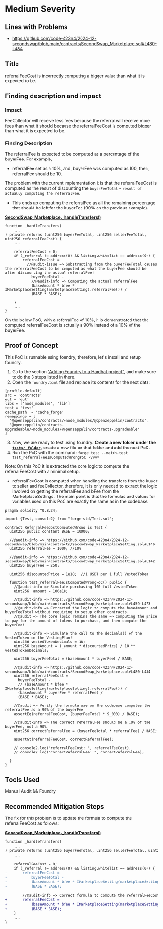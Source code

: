 # Medium Severity

## Lines with Problems
- https://github.com/code-423n4/2024-12-secondswap/blob/main/contracts/SecondSwap_Marketplace.sol#L480-L484

## Title
referralFeeCost is incorrectly computing a bigger value than what it is expected to be.

## Finding description and impact
### Impact
FeeCollector will receive less fees because the referral will receive more fees than what it should because the referralFeeCost is computed bigger than what it is expected to be.

### Finding Description
The referralFee is expected to be computed as a percentage of the buyerFee. For example,
- referralFee set as a 10%, and, buyerFee was computed as 100, then, referralFee should be 10.

The problem with the current implementation it is that the referralFeeCost is computed as the result of discounting the `buyerFeeTotal` - `result of actually computing the referralFee`.
- This ends up computing the referralFee as all the remaining percentage that should be left for the buyerFee (90% on the previous example).

**[SecondSwap_Marketplace._handleTransfers()]()**
```solidity
function _handleTransfers(
    ...
) private returns (uint256 buyerFeeTotal, uint256 sellerFeeTotal, uint256 referralFeeCost) {
    ...

    referralFeeCost = 0;
    if (_referral != address(0) && listing.whitelist == address(0)) {
        referralFeeCost =
          //@audit-issue => Substracting from the buyerFeeTotal causes the referralFeeCost to be computed as what the buyerFee should be after discounting the actual referralFee!
            buyerFeeTotal -
            //@audit-info => Computing the actual referralFee
            (baseAmount * bfee * IMarketplaceSetting(marketplaceSetting).referralFee()) /
            (BASE * BASE);

    }
    ...
}
```

On the below PoC, with a referralFee of 10%, it is demonstrated that the computed referralFeeCost is actually a 90% instead of a 10% of the buyerFee.

## Proof of Concept
This PoC is runnable using foundry, therefore, let's install and setup foundry.
1. Go to the section ["Adding Foundry to a Hardhat project"](https://book.getfoundry.sh/config/hardhat#adding-foundry-to-a-hardhat-project), and make sure to do the 3 steps listed in there.
2. Open the `foundry.toml` file and replace its contents for the next data:
```
[profile.default]
src = 'contracts'
out = 'out'
libs = ['node_modules', 'lib']
test = 'test'
cache_path  = 'cache_forge'
remappings = [
  '@openzeppelin/contracts/=node_modules/@openzeppelin/contracts',
  '@openzeppelin/contracts-upgradeable/=node_modules/@openzeppelin/contracts-upgradeable'
]
```

3. Now, we are ready to test using foundry. **Create a new folder under the [`tests/ folder`](https://github.com/code-423n4/2024-12-secondswap/tree/main/test),** create a new file on that folder and add the next PoC.
4. Run the PoC with the command: `forge test --match-test test_referralFeeIsComputedWrongPoC -vvvv`

Note: On this PoC it is extracted the core logic to compute the referralFeeCost with a minimal setup.
- referralFeeCost is computed when handling the transfers from the buyer to seller and feeCollector, therefore, it is only needed to extract the logic involved on getting the referralFee and bFee from the MarketplaceSettings. The main point is that the formulas and values for variables used on this PoC are exactly the same as in the codebase.

```solidity
pragma solidity ^0.8.24;

import {Test, console2} from "forge-std/Test.sol";

contract ReferralFeeCostComputedWrong is Test {
  uint256 public constant BASE = 10000;

  //@audit-info => https://github.com/code-423n4/2024-12-secondswap/blob/main/contracts/SecondSwap_MarketplaceSetting.sol#L146
  uint256 referralFee = 1000; //10%
  
  //@audit-info => https://github.com/code-423n4/2024-12-secondswap/blob/main/contracts/SecondSwap_MarketplaceSetting.sol#L142
  uint256 buyerFee = 250;

  uint256 discountedPrice = 1e18;  //1 USDT per 1 full VestedToken

  function test_referralFeeIsComputedWrongPoC() public {
    //@audit-info => Simulate purchasing 100 full VestedToken
    uint256 _amount = 100e18;

    //@audit-info => https://github.com/code-423n4/2024-12-secondswap/blob/main/contracts/SecondSwap_Marketplace.sol#L459-L473
    //@audit-info => Extracted the logic to compute the baseAmount and buyerFeeTotal without requiring to setup other contracts.
    //@audit => The core logic remains the same => Computing the price to pay for the amount of tokens to purchase, and then compute the buyerFee!

    //@audit-info => Simulate the call to the decimals() of the VestedToken on the VestingPlan!
    uint256 vestedTokenDecimals = 18;
    uint256 baseAmount = (_amount * discountedPrice) / 10 ** vestedTokenDecimals;
    
    uint256 buyerFeeTotal = (baseAmount * buyerFee) / BASE;

    //@audit-info => https://github.com/code-423n4/2024-12-secondswap/blob/main/contracts/SecondSwap_Marketplace.sol#L480-L484
    uint256 referralFeeCost =
      buyerFeeTotal -
      // (baseAmount * bfee * IMarketplaceSetting(marketplaceSetting).referralFee()) /
      (baseAmount * buyerFee * referralFee) /
      (BASE * BASE);
    
    //@audit => Verify the formula use on the codebase computes the referralFee as a 90% of the buyerFee
    assertEq(referralFeeCost, (buyerFeeTotal * 9_000) / BASE);
    
    //@audit-info => The correct referralFee should be a 10% of the buyerFee, not a 90%
    uint256 correctReferralFee = (buyerFeeTotal * referralFee) / BASE;

    assertGt(referralFeeCost, correctReferralFee);

    // console2.log("referralFeeCost: ", referralFeeCost);
    // console2.log("correctReferralFee: ", correctReferralFee);

  }
}
```

## Tools Used
Manual Audit && Foundry

## Recommended Mitigation Steps
The fix for this problem is to update the formula to compute the referralFeeCost as follows:

**[SecondSwap_Marketplace._handleTransfers()]()**
```diff
function _handleTransfers(
    ...
) private returns (uint256 buyerFeeTotal, uint256 sellerFeeTotal, uint256 referralFeeCost) {
    ...

    referralFeeCost = 0;
    if (_referral != address(0) && listing.whitelist == address(0)) {
-       referralFeeCost =
-           buyerFeeTotal -
-           (baseAmount * bfee * IMarketplaceSetting(marketplaceSetting).referralFee()) /
-           (BASE * BASE);

        //@audit-info => Correct formula to compute the referralFeeCost!
+       referralFeeCost =
+           (baseAmount * bfee * IMarketplaceSetting(marketplaceSetting).referralFee()) /
+           (BASE * BASE);
    }
    ...
}
```